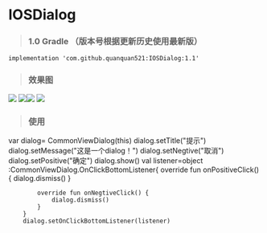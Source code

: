 # IOSDialog

> ### 1.0  Gradle （版本号根据更新历史使用最新版）


    implementation 'com.github.quanquan521:IOSDialog:1.1'


> ### 效果图

![](IOSDialog/1.jpg) ![](IOSDialog/2.jpg)![](IOSDialog/3.jpg) ![](IOSDialog/4.jpg)

> ### 使用

   var  dialog= CommonViewDialog(this)
        dialog.setTitle("提示")
        dialog.setMessage("这是一个dialog！")
        dialog.setNegtive("取消")
        dialog.setPositive("确定")
        dialog.show()
        val  listener=object :CommonViewDialog.OnClickBottomListener{
            override fun onPositiveClick() {
                dialog.dismiss() 
            }

            override fun onNegtiveClick() {
                dialog.dismiss()
            }
        }
        dialog.setOnClickBottomListener(listener)
